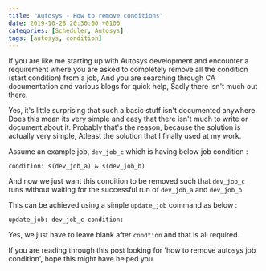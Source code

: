 ```yaml
---
title: "Autosys - How to remove conditions"
date: 2019-10-28 20:30:00 +0100
categories: [Scheduler, Autosys]
tags: [autosys, condition]
---
```


If you are like me starting up with Autosys development and encounter a requirement where you are asked to completely remove all the condition (start condition) from a job, And you are searching through CA documentation and various blogs for quick help, Sadly there isn't much out there.

Yes, it's little surprising that such a basic stuff isn't documented anywhere. Does this mean its very simple and easy that there isn't much to write or document about it. Probably that's the reason, because the solution is actually very simple, Atleast the solution that I finally used at my work.

Assume an example job, `dev_job_c` which is having below job condition :

`condition: s(dev_job_a) & s(dev_job_b)`

And now we just want this condition to be removed such that `dev_job_c` runs without waiting for the successful run of `dev_job_a` and `dev_job_b`.

This can be achieved using a simple `update_job` command as below :

`update_job: dev_job_c condition:`

Yes, we just have to leave blank after `condtion` and that is all required.

If you are reading through this post looking for 'how to remove autosys job condition', hope this might have helped you.
